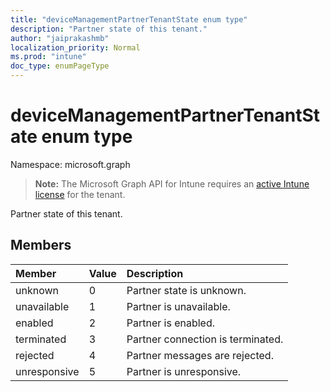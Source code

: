 ```yaml
---
title: "deviceManagementPartnerTenantState enum type"
description: "Partner state of this tenant."
author: "jaiprakashmb"
localization_priority: Normal
ms.prod: "intune"
doc_type: enumPageType
---
```


# deviceManagementPartnerTenantState enum type

Namespace: microsoft.graph

> **Note:** The Microsoft Graph API for Intune requires an [active Intune license](https://go.microsoft.com/fwlink/?linkid=839381) for the tenant.

Partner state of this tenant.

## Members
|Member|Value|Description|
|:---|:---|:---|
|unknown|0|Partner state is unknown.|
|unavailable|1|Partner is unavailable.|
|enabled|2|Partner is enabled.|
|terminated|3|Partner connection is terminated.|
|rejected|4|Partner messages are rejected.|
|unresponsive|5|Partner is unresponsive.|
